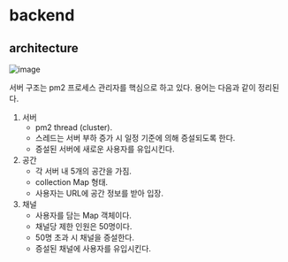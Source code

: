 # backend

## architecture

![image](https://user-images.githubusercontent.com/113876485/194984233-c3ef2205-4212-4c19-9675-375d7c04636f.png)

서버 구조는 pm2 프로세스 관리자를 핵심으로 하고 있다. 용어는 다음과 같이 정리된다.

1. 서버
   - pm2 thread (cluster).
   - 스레드는 서버 부하 증가 시 일정 기준에 의해 증설되도록 한다.
   - 증설된 서버에 새로운 사용자를 유입시킨다.
2. 공간
   - 각 서버 내 5개의 공간을 가짐.
   - collection Map 형태.
   - 사용자는 URL에 공간 정보를 받아 입장.
3. 채널
   - 사용자를 담는 Map 객체이다.
   - 채널당 제한 인원은 50명이다.
   - 50명 초과 시 채널을 증설한다.
   - 증설된 채널에 사용자를 유입시킨다.
